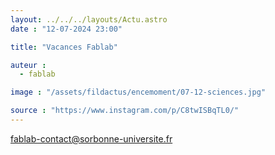 ```yaml
---
layout: ../../../layouts/Actu.astro
date : "12-07-2024 23:00"

title: "Vacances Fablab"

auteur :
  - fablab

image : "/assets/fildactus/encemoment/07-12-sciences.jpg"

source : "https://www.instagram.com/p/C8twISBqTL0/"
---
```


fablab-contact@sorbonne-universite.fr
